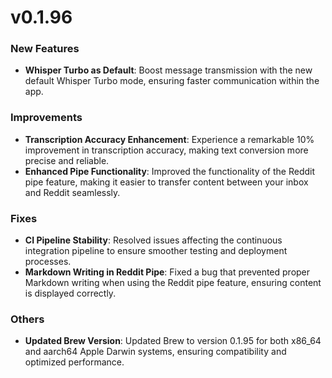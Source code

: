 # v0.1.96

### New Features
- **Whisper Turbo as Default**: Boost message transmission with the new default Whisper Turbo mode, ensuring faster communication within the app.

### Improvements
- **Transcription Accuracy Enhancement**: Experience a remarkable 10% improvement in transcription accuracy, making text conversion more precise and reliable.
- **Enhanced Pipe Functionality**: Improved the functionality of the Reddit pipe feature, making it easier to transfer content between your inbox and Reddit seamlessly.

### Fixes
- **CI Pipeline Stability**: Resolved issues affecting the continuous integration pipeline to ensure smoother testing and deployment processes.
- **Markdown Writing in Reddit Pipe**: Fixed a bug that prevented proper Markdown writing when using the Reddit pipe feature, ensuring content is displayed correctly.

### Others
- **Updated Brew Version**: Updated Brew to version 0.1.95 for both x86_64 and aarch64 Apple Darwin systems, ensuring compatibility and optimized performance.

